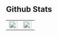 
## Github Stats  
<table><tr><td valign="top" width="50%">

<img src="https://github-readme-stats.vercel.app/api?username=ahnshy&show_icons=true&count_private=true&hide_border=true" align="left" style="width: 100%" />

</td><td valign="top" width="50%">

<img src="https://github-readme-stats.vercel.app/api/top-langs/?username=ahnshy&show_icons=true&theme=dracula&hide_border=true&layout=compact" align="left" style="width: 100%" />

</td></tr></table>  

<br/>  
